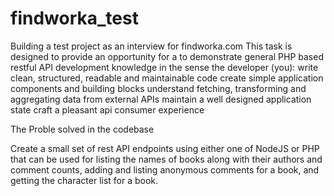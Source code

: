 # findworka_test
Building a test project as an interview for findworka.com
This task is designed to provide an opportunity for a to demonstrate general
PHP based restful API development knowledge in the sense
the developer (you):
write clean, structured, readable and maintainable code
create simple application components and building blocks
understand fetching, transforming and aggregating data from external APIs
maintain a well designed application state
craft a pleasant api consumer experience

The Proble solved in the codebase

Create a small set of rest API endpoints using either one of NodeJS or PHP
that can be used for listing the names of books along with their authors and
comment counts, adding and listing anonymous comments for a book, and
getting the character list for a book.
